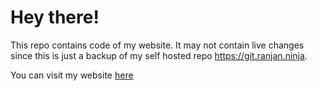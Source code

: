 # Hey there!

This repo contains code of my website. It may not contain live changes since this is just a backup of my self hosted repo https://git.ranjan.ninja.

You can visit my website [here](https://ranjan.ninja)
